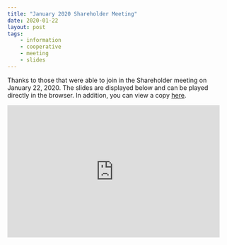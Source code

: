 ```yaml
---
title: "January 2020 Shareholder Meeting"
date: 2020-01-22
layout: post
tags:
    - information
    - cooperative
    - meeting
    - slides
---
```


Thanks to those that were able to join in the Shareholder meeting on January 22, 2020. 
The slides are displayed below and can be played directly in the browser. 
In addition, you can view a copy [here](https://docs.google.com/presentation/d/1PeaWbcF9_Nf__O0UZGsK4jaH8Wiwj-iZWjhqf3sCNKM/edit?usp=sharing).

<iframe src="https://docs.google.com/presentation/d/e/2PACX-1vRJpqZ-NCOCRWTvCTbyIWjLwgjnc3FtPE6yCTslHMbqDmOizCO5HD564uP9O98I_muxyNqdtLrIwDjX/embed?start=true&loop=true&delayms=3000" frameborder="0" width="480" height="299" allowfullscreen="true" mozallowfullscreen="true" webkitallowfullscreen="true"></iframe>
